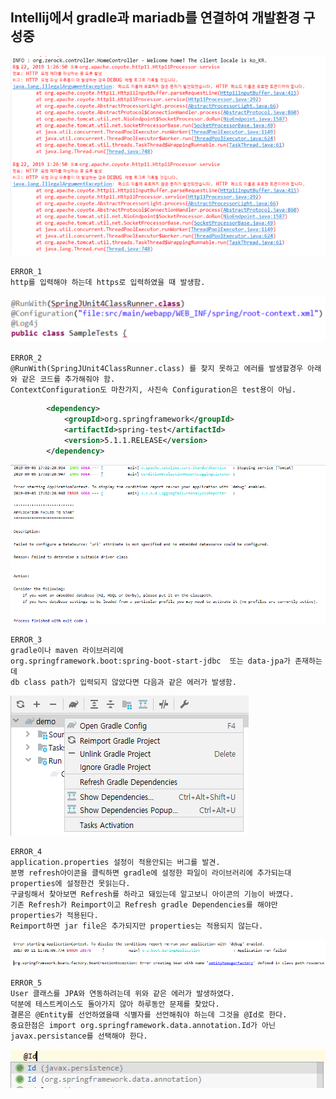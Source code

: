## Intellij에서 gradle과 mariadb를 연결하여 개발환경 구성중



![ERROR_1](../img/Http11Processor.PNG)
   

```
ERROR_1  
http를 입력해야 하는데 https로 입력하였을 때 발생함.
```


![ERROR_2](../img/SpringJUnit4ClassRunner.PNG)

```
ERROR_2  
@RunWith(SpringJUnit4ClassRunner.class) 를 찾지 못하고 에러를 발생할경우 아래와 같은 코드를 추가해줘야 함.  
ContextConfiguration도 마찬가지, 사진속 Configuration은 test용이 아님.
```

```xml
        <dependency>
			<groupId>org.springframework</groupId>
			<artifactId>spring-test</artifactId>
			<version>5.1.1.RELEASE</version>
		</dependency>
```

![ERROR_3](../img/Url.PNG)

```
ERROR_3  
gradle이나 maven 라이브러리에  
org.springframework.boot:spring-boot-start-jdbc  또는 data-jpa가 존재하는데
db class path가 입력되지 않았다면 다음과 같은 에러가 발생함.
```

![ERROR_4](../img/Gradle.PNG)  
```
ERROR_4  
application.properties 설정이 적용안되는 버그를 발견.
분명 refresh아이콘을 클릭하면 gradle에 설정한 파일이 라이브러리에 추가되는대 properties에 설정한건 못읽는다.
구글링해서 찾아보면 Refresh를 하라고 돼있는데 알고보니 아이콘의 기능이 바꼈다.
기존 Refresh가 Reimport이고 Refresh gradle Dependencies를 해야만 properties가 적용된다.   
Reimport하면 jar file은 추가되지만 properties는 적용되지 않는다.

```

![ERROR_5](../img/IdAnnotation.PNG)
```
ERROR_5  
User 클래스를 JPA와 연동하려는데 위와 같은 에러가 발생하였다.  
덕분에 테스트케이스도 돌아가지 않아 하루동안 문제를 찾았다.  
결론은 @Entity를 선언하였을때 식별자를 선언해줘야 하는데 그것을 @Id로 한다.
중요한점은 import org.springframework.data.annotation.Id가 아닌 javax.persistance를 선택해야 한다. 

```

![ERROR_5_data](../img/IdImport.PNG)